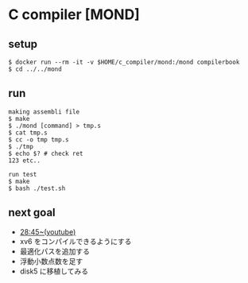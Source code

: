 # C compiler [MOND]

## setup

```shell
$ docker run --rm -it -v $HOME/c_compiler/mond:/mond compilerbook
$ cd ../../mond
```

## run

```shell
making assembli file
$ make
$ ./mond [command] > tmp.s
$ cat tmp.s
$ cc -o tmp tmp.s
$ ./tmp
$ echo $? # check ret
123 etc..

run test
$ make
$ bash ./test.sh
```

## next goal

- [28:45~(youtube)](https://www.youtube.com/watch?v=8s_4_rX07Vo)
- xv6 をコンパイルできるようにする
- 最適化パスを追加する
- 浮動小数点数を足す
- disk5 に移植してみる
